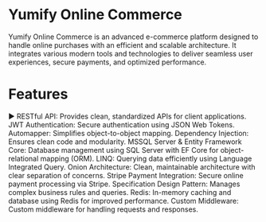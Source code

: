# Yumify Online Commerce

Yumify Online Commerce is an advanced e-commerce platform designed to handle online purchases with an efficient and scalable architecture. It integrates various modern tools and technologies to deliver seamless user experiences, secure payments, and optimized performance.

# Features
▶️ RESTful API: Provides clean, standardized APIs for client applications. <br>
JWT Authentication: Secure authentication using JSON Web Tokens.
Automapper: Simplifies object-to-object mapping.
Dependency Injection: Ensures clean code and modularity.
MSSQL Server & Entity Framework Core: Database management using SQL Server with EF Core for object-relational mapping (ORM).
LINQ: Querying data efficiently using Language Integrated Query.
Onion Architecture: Clean, maintainable architecture with clear separation of concerns.
Stripe Payment Integration: Secure online payment processing via Stripe.
Specification Design Pattern: Manages complex business rules and queries.
Redis: In-memory caching and database using Redis for improved performance.
Custom Middleware: Custom middleware for handling requests and responses.

